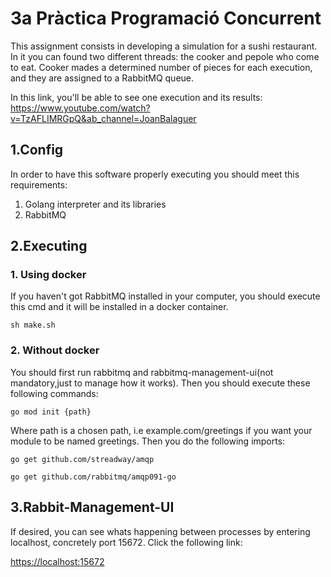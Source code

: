 
# 3a Pràctica Programació Concurrent
This assignment consists in developing a simulation for a sushi restaurant. In it you can found two different threads: the cooker and pepole who come to eat.
Cooker mades a determined number of pieces for each execution, and they are assigned to a RabbitMQ queue. 

In this link, you'll be able to see one execution and its results: <br />
https://www.youtube.com/watch?v=TzAFLIMRGpQ&ab_channel=JoanBalaguer



## 1.Config
  In order to have this software properly executing you should meet this requirements:
  
  1. Golang interpreter and its libraries
  2. RabbitMQ

## 2.Executing

  ### 1. Using docker
   If you haven't got RabbitMQ installed in your computer, you should execute this cmd and it will be installed in a docker container.
    
  `````
  sh make.sh
  ```````
  
  
  ### 2. Without docker
  You should first run rabbitmq and rabbitmq-management-ui(not mandatory,just to manage how it works). Then you should execute these following commands:
  
  ``````
  go mod init {path}
  ``````
  Where path is a chosen path, i.e example.com/greetings if you want your module to be named greetings. Then you do the following imports:
  
  ``````
  go get github.com/streadway/amqp
  ``````
  
  ``````
  go get github.com/rabbitmq/amqp091-go
  ``````
  ## 3.Rabbit-Management-UI
  If desired, you can see whats happening between processes by entering localhost, concretely port 15672.
  Click the following link:
  
  [https://localhost:15672](https://localhost:15672)
  

